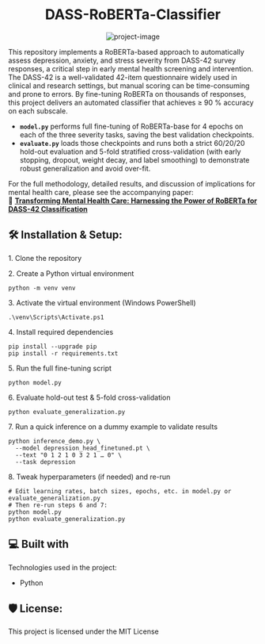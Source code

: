 <h1 align="center" id="title">DASS-RoBERTa-Classifier</h1>

<p align="center"><img src="https://socialify.git.ci/AaravSureban/DASS-RoBERTa-Classifier/image?custom_description=A+RoBERTa-based+model+I+developed+in+my+research+to+classify+depression%2C+anxiety%2C+and+stress+severity+levels+from+DASS-42+survey+responses.&amp;custom_language=Python&amp;description=1&amp;font=Raleway&amp;language=1&amp;name=1&amp;pattern=Floating+Cogs&amp;theme=Auto" alt="project-image"></p>

<p id="description">
This repository implements a RoBERTa-based approach to automatically assess depression, anxiety, and stress severity from DASS-42 survey responses, a critical step in early mental health screening and intervention. The DASS-42 is a well-validated 42-item questionnaire widely used in clinical and research settings, but manual scoring can be time-consuming and prone to errors. By fine-tuning RoBERTa on thousands of responses, this project delivers an automated classifier that achieves ≥ 90 % accuracy on each subscale.
</p>

- **`model.py`** performs full fine-tuning of RoBERTa-base for 4 epochs on each of the three severity tasks, saving the best validation checkpoints.  
- **`evaluate.py`** loads those checkpoints and runs both a strict 60/20/20 hold-out evaluation and 5-fold stratified cross-validation (with early stopping, dropout, weight decay, and label smoothing) to demonstrate robust generalization and avoid over-fit.

For the full methodology, detailed results, and discussion of implications for mental health care, please see the accompanying paper:    
🔗 [**Transforming Mental Health Care: Harnessing the Power of RoBERTa for DASS-42 Classification**]([Transforming-Mental-Health-Care-Harnessing-the-Power-of-RoBERTa.pdf](https://nhsjs.com/2023/transforming-mental-health-care-harnessing-the-power-of-roberta-for-assessing-and-supporting-anxiety-stress-and-de))


<h2>🛠️ Installation & Setup:</h2>

<p>1. Clone the repository</p>

<p>2. Create a Python virtual environment</p>
<pre><code>python -m venv venv</code></pre>

<p>3. Activate the virtual environment (Windows PowerShell)</p>
<pre><code>.\venv\Scripts\Activate.ps1</code></pre>

<p>4. Install required dependencies</p>
<pre><code>pip install --upgrade pip
pip install -r requirements.txt
</code></pre>


<p>5. Run the full fine-tuning script</p>
<pre><code>python model.py
</code></pre>


<p>6. Evaluate hold-out test & 5-fold cross-validation</p>
<pre><code>python evaluate_generalization.py
</code></pre>


<p>7. Run a quick inference on a dummy example to validate results</p>
<pre><code>python inference_demo.py \
  --model depression_head_finetuned.pt \
  --text "0 1 2 1 0 3 2 1 … 0" \
  --task depression
</code></pre>

<p>8. Tweak hyperparameters (if needed) and re-run</p>
<pre><code># Edit learning rates, batch sizes, epochs, etc. in model.py or evaluate_generalization.py
# Then re-run steps 6 and 7:
python model.py
python evaluate_generalization.py
</code></pre>

<h2>💻 Built with</h2>

Technologies used in the project:

*   Python
<h2>🛡️ License:</h2>

This project is licensed under the MIT License
